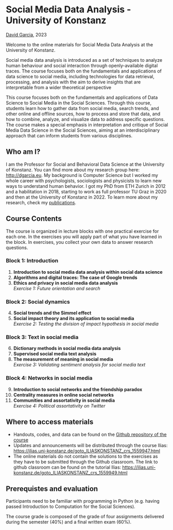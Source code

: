 # Social Media Data Analysis - University of Konstanz

[David Garcia](http://dgarcia.eu), 2023

Welcome to the online materials for Social Media Data Analysis at the University of Konstanz.

Social media data analysis is introduced as a set of techniques to analyze human behaviour and social interaction through openly-available digital traces. The course focuses both on the fundamentals and applications of data science to social media, including technologies for data retrieval, processing, and analysis with the aim to derive insights that are interpretable from a wider theoretical perspective

This course focuses both on the fundamentals and applications of Data Science to Social Media in the Social Sciences. Through this course, students learn how to gather data from social media, search trends, and other online and offline sources, how to process and store that data, and how to combine, analyze, and visualize data to address specific questions. The course makes a special emphasis in interpretation and critique of Social Media Data Science in the Social Sciences, aiming at an interdisciplinary approach that can inform students from various disciplines.

## Who am I?

I am the Professor for Social and Behavioral Data Science at the University of Konstanz. You can find more about my research group here: http://dgarcia.eu. My background is Computer Science but I worked my whole career with psychologists, sociologists and physicists to learn new ways to understand human behavior. I got my PhD from ETH Zurich in 2012 and a habilitation in 2018, starting to work as full professor TU Graz in 2020 and then at the University of Konstanz in 2022. To learn more about my research, check my [publications](https://dgarcia.eu/full-publication-list/).

## Course Contents

The course is organized in lecture blocks with one practical exercise for each one. In the exercises you will apply part of what you have learned in the block. In exercises, you collect your own data to answer research questions. 

### Block 1: Introduction
1. **Introduction to social media data analysis within social data science**  
2. **Algorithms and digital traces: The case of Google trends**  
3. **Ethics and privacy in social media data analysis**  
*Exercise 1: Future orientation and search*

### Block 2: Social dynamics  
4. **Social trends and the Simmel effect**  
5. **Social impact theory and its application to social media**  
*Exercise 2: Testing the division of impact hypothesis in social media*

### Block 3: Text in social media  
6. **Dictionary methods in social media data analysis**  
7. **Supervised social media text analysis**  
8. **The measurement of meaning in social media**  
*Exercise 3: Validating sentiment analysis for social media text*

### Block 4: Networks in social media  
9. **Introduction to social networks and the friendship paradox**  
10. **Centrality measures in online social networks**  
11. **Communities and assortativity in social media**  
*Exercise 4: Political assortativity on Twitter*


## Where to access materials

- Handouts, codes, and data can be found on the [Github repository of the course](https://github.com/dgarcia-eu/SocialMediaDataAnalysis)
- Updates and announcements will be distributed through the course Ilias: https://ilias.uni-konstanz.de/goto_ILIASKONSTANZ_crs_1559947.html
- The online materials do not contain the solutions to the exercises as they have to be submitted through the Github classroom. The link to github classroom can be found on the tutorial Ilias: https://ilias.uni-konstanz.de/goto_ILIASKONSTANZ_crs_1559949.html

## Prerequistes and evaluation

Participants need to be familiar with programming in Python (e.g. having passed Introduction to Computation for the Social Sciences). 

The course grade is composed of the grade of four assignments delivered during the semester (40%) and a final written exam (60%).
